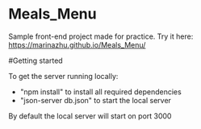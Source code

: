 # Meals_Menu
Sample front-end project made for practice.
Try it here: https://marinazhu.github.io/Meals_Menu/

#Getting started

To get the server running locally:

- "npm install" to install all required dependencies
- "json-server db.json" to start the local server

By default the local server will start on port 3000
